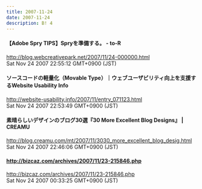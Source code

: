 ```yaml
---
title: 2007-11-24
date: 2007-11-24
description: B! 4
---
```


#### 【Adobe Spry TIPS】Spryを準備する。 - to-R
http://blog.webcreativepark.net/2007/11/24-000000.html<br>
Sat Nov 24 2007 22:55:12 GMT+0900 (JST)<br>


#### ソースコードの軽量化（Movable Type）｜ウェブユーザビリティ向上を支援するWebsite Usability Info
http://website-usability.info/2007/11/entry_071123.html<br>
Sat Nov 24 2007 22:53:49 GMT+0900 (JST)<br>


#### 素晴らしいデザインのブログ30選『30 More Excellent Blog Designs』 | CREAMU
http://blog.creamu.com/mt/2007/11/3030_more_excellent_blog_desig.html<br>
Sat Nov 24 2007 22:46:06 GMT+0900 (JST)<br>


#### http://bizcaz.com/archives/2007/11/23-215846.php
http://bizcaz.com/archives/2007/11/23-215846.php<br>
Sat Nov 24 2007 00:33:25 GMT+0900 (JST)<br>


